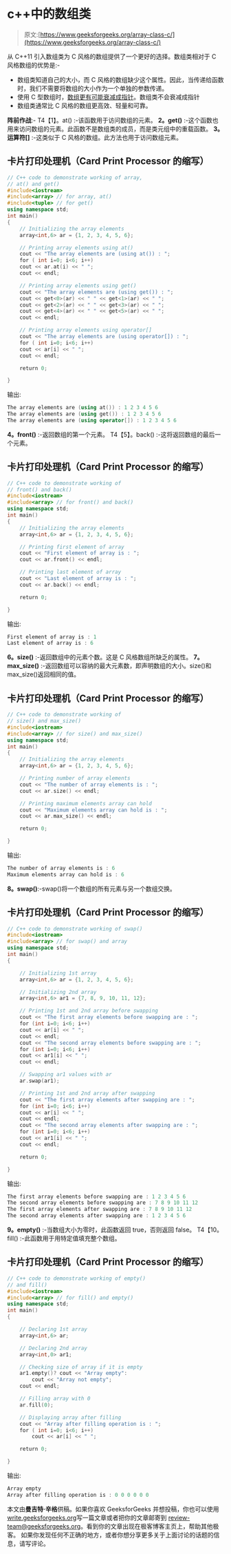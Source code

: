 # c++中的数组类

> 原文:[https://www.geeksforgeeks.org/array-class-c/](https://www.geeksforgeeks.org/array-class-c/)

从 C++11 引入数组类为 C 风格的数组提供了一个更好的选择。数组类相对于 C 风格数组的优势是:-

*   数组类知道自己的大小，而 C 风格的数组缺少这个属性。因此，当传递给函数时，我们不需要将数组的大小作为一个单独的参数传递。
*   使用 C 型数组时，[数组更有可能衰减成指针](https://www.geeksforgeeks.org/what-is-array-decay-in-c-how-can-it-be-prevented/)。数组类不会衰减成指针
*   数组类通常比 C 风格的数组更高效、轻量和可靠。

**阵前作战**:-
T4【1】。at() :-该函数用于访问数组的元素。
**2。get()** :-这个函数也用来访问数组的元素。此函数不是数组类的成员，而是类元组中的重载函数。
**3。运算符[]** :-这类似于 C 风格的数组。此方法也用于访问数组元素。

## 卡片打印处理机（Card Print Processor 的缩写）

```cpp
// C++ code to demonstrate working of array,
// at() and get()
#include<iostream>
#include<array> // for array, at()
#include<tuple> // for get()
using namespace std;
int main()
{
    // Initializing the array elements
    array<int,6> ar = {1, 2, 3, 4, 5, 6};

    // Printing array elements using at()
    cout << "The array elements are (using at()) : ";
    for ( int i=0; i<6; i++)
    cout << ar.at(i) << " ";
    cout << endl;

    // Printing array elements using get()
    cout << "The array elements are (using get()) : ";
    cout << get<0>(ar) << " " << get<1>(ar) << " ";
    cout << get<2>(ar) << " " << get<3>(ar) << " ";
    cout << get<4>(ar) << " " << get<5>(ar) << " ";
    cout << endl;

    // Printing array elements using operator[]
    cout << "The array elements are (using operator[]) : ";
    for ( int i=0; i<6; i++)
    cout << ar[i] << " ";
    cout << endl;

    return 0;

}
```

输出:

```cpp
The array elements are (using at()) : 1 2 3 4 5 6 
The array elements are (using get()) : 1 2 3 4 5 6 
The array elements are (using operator[]) : 1 2 3 4 5 6 
```

**4。front()** :-返回数组的第一个元素。
T4【5】。back() :-这将返回数组的最后一个元素。

## 卡片打印处理机（Card Print Processor 的缩写）

```cpp
// C++ code to demonstrate working of
// front() and back()
#include<iostream>
#include<array> // for front() and back()
using namespace std;
int main()
{
    // Initializing the array elements
    array<int,6> ar = {1, 2, 3, 4, 5, 6};

    // Printing first element of array
    cout << "First element of array is : ";
    cout << ar.front() << endl;

    // Printing last element of array
    cout << "Last element of array is : ";
    cout << ar.back() << endl;

    return 0;

}
```

输出:

```cpp
First element of array is : 1
Last element of array is : 6
```

**6。size()** :-返回数组中的元素个数。这是 C 风格数组所缺乏的属性。
**7。max_size()** :-返回数组可以容纳的最大元素数，即声明数组的大小。size()和 max_size()返回相同的值。

## 卡片打印处理机（Card Print Processor 的缩写）

```cpp
// C++ code to demonstrate working of
// size() and max_size()
#include<iostream>
#include<array> // for size() and max_size()
using namespace std;
int main()
{
    // Initializing the array elements
    array<int,6> ar = {1, 2, 3, 4, 5, 6};

    // Printing number of array elements
    cout << "The number of array elements is : ";
    cout << ar.size() << endl;

    // Printing maximum elements array can hold
    cout << "Maximum elements array can hold is : ";
    cout << ar.max_size() << endl;

    return 0;

}
```

输出:

```cpp
The number of array elements is : 6
Maximum elements array can hold is : 6
```

**8。swap()**:-swap()将一个数组的所有元素与另一个数组交换。

## 卡片打印处理机（Card Print Processor 的缩写）

```cpp
// C++ code to demonstrate working of swap()
#include<iostream>
#include<array> // for swap() and array
using namespace std;
int main()
{

    // Initializing 1st array
    array<int,6> ar = {1, 2, 3, 4, 5, 6};

    // Initializing 2nd array
    array<int,6> ar1 = {7, 8, 9, 10, 11, 12};

    // Printing 1st and 2nd array before swapping
    cout << "The first array elements before swapping are : ";
    for (int i=0; i<6; i++)
    cout << ar[i] << " ";
    cout << endl;
    cout << "The second array elements before swapping are : ";
    for (int i=0; i<6; i++)
    cout << ar1[i] << " ";
    cout << endl;

    // Swapping ar1 values with ar
    ar.swap(ar1);

    // Printing 1st and 2nd array after swapping
    cout << "The first array elements after swapping are : ";
    for (int i=0; i<6; i++)
    cout << ar[i] << " ";
    cout << endl;
    cout << "The second array elements after swapping are : ";
    for (int i=0; i<6; i++)
    cout << ar1[i] << " ";
    cout << endl;

    return 0;

}
```

输出:

```cpp
The first array elements before swapping are : 1 2 3 4 5 6 
The second array elements before swapping are : 7 8 9 10 11 12 
The first array elements after swapping are : 7 8 9 10 11 12 
The second array elements after swapping are : 1 2 3 4 5 6 
```

**9。empty()** :-当数组大小为零时，此函数返回 true，否则返回 false。
T4【10。fill() :-此函数用于用特定值填充整个数组。

## 卡片打印处理机（Card Print Processor 的缩写）

```cpp
// C++ code to demonstrate working of empty()
// and fill()
#include<iostream>
#include<array> // for fill() and empty()
using namespace std;
int main()
{

    // Declaring 1st array
    array<int,6> ar;

    // Declaring 2nd array
    array<int,0> ar1;

    // Checking size of array if it is empty
    ar1.empty()? cout << "Array empty":
        cout << "Array not empty";
    cout << endl;

    // Filling array with 0
    ar.fill(0);

    // Displaying array after filling
    cout << "Array after filling operation is : ";
    for ( int i=0; i<6; i++)
        cout << ar[i] << " ";

    return 0;

}
```

输出:

```cpp
Array empty
Array after filling operation is : 0 0 0 0 0 0 
```

本文由**曼吉特·辛格**供稿。如果你喜欢 GeeksforGeeks 并想投稿，你也可以使用[write.geeksforgeeks.org](https://write.geeksforgeeks.org)写一篇文章或者把你的文章邮寄到 review-team@geeksforgeeks.org。看到你的文章出现在极客博客主页上，帮助其他极客。
如果你发现任何不正确的地方，或者你想分享更多关于上面讨论的话题的信息，请写评论。